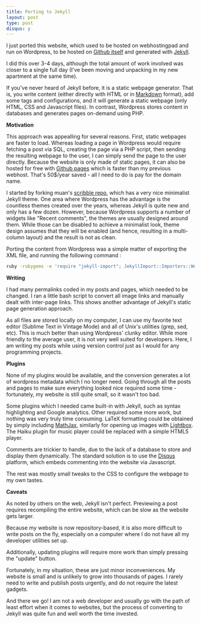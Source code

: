 ```yaml
---
title: Porting to Jekyll
layout: post
type: post
disqus: y
---
```

I just ported this website, which used to be hosted on webhostingpad and run on Wordpress, to be hosted on [Github itself](https://github.com/rudi-c/rudi-c.github.io) and generated with [Jekyll](http://jekyllrb.com/).

I did this over 3-4 days, although the total amount of work involved was closer to a single full day (I've been moving and unpacking in my new apartment at the same time).

If you've never heard of Jekyll before, it is a static webpage generator. That is, you write content (either directly with HTML or in [Markdown](http://daringfireball.net/projects/markdown/) format), add some tags and configurations, and it will generate a static webpage (only HTML, CSS and Javascript files). In contrast, Wordpress stores content in databases and generates pages on-demand using PHP.

**Motivation**

This approach was appealling for several reasons. First, static webpages are faster to load. Whereas loading a page in Wordpress would require fetching a post via SQL, creating the page via a PHP script, then sending the resulting webpage to the user, I can simply send the page to the user directly. Because the website is only made of static pages, it can also be hosted for free with [Github pages](https://pages.github.com/) which is faster than my previous webhost. That's 50$/year saved - all I need to do is pay for the domain name.

I started by forking muan's [scribble repo](https://github.com/muan/scribble), which has a very nice minimalist Jekyll theme. One area where Wordpress has the advantage is the countless themes created over the years, whereas Jekyll is quite new and only has a few dozen. However, because Wordpress supports a number of widgets like "Recent comments", the themes are usually designed around them. While those can be disabled to achieve a minimalist look, theme design assumes that they will be enabled (and hence, resulting in a multi-column layout) and the result is not as clean.

Porting the content from Wordpress was a simple matter of exporting the XML file, and running the following command :

```bash
ruby -rubygems -e 'require "jekyll-import"; JekyllImport::Importers::WordpressDotCom.run({ :source => "digitalfreepen.wordpress.2014-04-30.xml" })'
```

**Writing**

I had many permalinks coded in my posts and pages, which needed to be changed. I ran a little bash script to convert all image links and manually dealt with inter-page links. This shows another advantage of Jekyll's static page generation approach. 

As all files are stored locally on my computer, I can use my favorite text editor (Sublime Text in Vintage Mode) and all of Unix's utilities (grep, sed, etc). This is much better than using Wordpress' clunky editor. While more friendly to the average user, it is not very well suited for developers. Here, I am writing my posts while using version control just as I would for any programming projects.

**Plugins**

None of my plugins would be available, and the conversion generates a lot of wordpress metadata which I no longer need. Going through all the posts and pages to make sure everything looked nice required some time - fortunately, my website is still quite small, so it wasn't too bad.

Some plugins which I needed came built-in with Jekyll, such as syntax highlighting and Google analytics. Other required some more work, but nothing was very truly time consuming. LaTeX formatting could be obtained by simply including [MathJax](http://www.mathjax.org/), similarly for opening up images with [Lightbox](http://www.lokeshdhakar.com/projects/lightbox2/?u=9). The Haiku plugin for music player could be replaced with a simple HTML5 player.

Comments are trickier to handle, due to the lack of a database to store and display them dynamically. The standard solution is to use the [Disqus](http://disqus.com/) platform, which embeds commenting into the website via Javascript.

The rest was mostly small tweaks to the CSS to configure the webpage to my own tastes.

**Caveats**

As noted by others on the web, Jekyll isn't perfect. Previewing a post requires recompiling the entire website, which can be slow as the website gets larger.

Because my website is now repository-based, it is also more difficult to write posts on the fly, especially on a computer where I do not have all my developer utilities set up.

Additionally, updating plugins will require more work than simply pressing the "update" button.

Fortunately, in my situation, these are just minor inconveniences. My website is small and is unlikely to grow into thousands of pages. I rarely need to write and publish posts urgently, and do not require the latest gadgets.

And there we go! I am not a web developer and usually go with the path of least effort when it comes to websites, but the process of converting to Jekyll was quite fun and well worth the time invested.